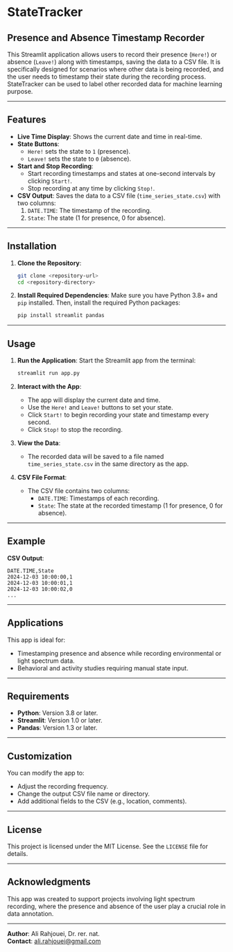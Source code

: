 # StateTracker

## Presence and Absence Timestamp Recorder

This Streamlit application allows users to record their presence (`Here!`) or absence (`Leave!`) along with timestamps, saving the data to a CSV file. It is specifically designed for scenarios where other data is being recorded, and the user needs to timestamp their state during the recording process. StateTracker can be used to label other recorded data for machine learning purpose.

---

## Features

- **Live Time Display**: Shows the current date and time in real-time.
- **State Buttons**: 
  - `Here!` sets the state to `1` (presence).
  - `Leave!` sets the state to `0` (absence).
- **Start and Stop Recording**:
  - Start recording timestamps and states at one-second intervals by clicking `Start!`.
  - Stop recording at any time by clicking `Stop!`.
- **CSV Output**: Saves the data to a CSV file (`time_series_state.csv`) with two columns:
  1. `DATE.TIME`: The timestamp of the recording.
  2. `State`: The state (1 for presence, 0 for absence).

---

## Installation

1. **Clone the Repository**:
   ```bash
   git clone <repository-url>
   cd <repository-directory>
   ```

2. **Install Required Dependencies**:
   Make sure you have Python 3.8+ and `pip` installed. Then, install the required Python packages:
   ```bash
   pip install streamlit pandas
   ```

---

## Usage

1. **Run the Application**:
   Start the Streamlit app from the terminal:
   ```bash
   streamlit run app.py
   ```

2. **Interact with the App**:
   - The app will display the current date and time.
   - Use the `Here!` and `Leave!` buttons to set your state.
   - Click `Start!` to begin recording your state and timestamp every second.
   - Click `Stop!` to stop the recording.

3. **View the Data**:
   - The recorded data will be saved to a file named `time_series_state.csv` in the same directory as the app.

4. **CSV File Format**:
   - The CSV file contains two columns:
     - `DATE.TIME`: Timestamps of each recording.
     - `State`: The state at the recorded timestamp (1 for presence, 0 for absence).

---

## Example

**CSV Output**:
```csv
DATE.TIME,State
2024-12-03 10:00:00,1
2024-12-03 10:00:01,1
2024-12-03 10:00:02,0
...
```

---

## Applications

This app is ideal for:
- Timestamping presence and absence while recording environmental or light spectrum data.
- Behavioral and activity studies requiring manual state input.

---

## Requirements

- **Python**: Version 3.8 or later.
- **Streamlit**: Version 1.0 or later.
- **Pandas**: Version 1.3 or later.

---

## Customization

You can modify the app to:
- Adjust the recording frequency.
- Change the output CSV file name or directory.
- Add additional fields to the CSV (e.g., location, comments).

---

## License

This project is licensed under the MIT License. See the `LICENSE` file for details.

---

## Acknowledgments

This app was created to support projects involving light spectrum recording, where the presence and absence of the user play a crucial role in data annotation.

---

**Author**: Ali Rahjouei, Dr. rer. nat.   
**Contact**: ali.rahjouei@gmail.com
